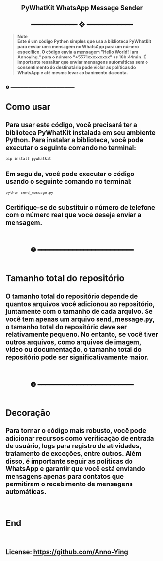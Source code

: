 <h2 align="center"> PyWhatKit WhatsApp Message Sender <br>
<h2 align="center"> ━━━━━━━━━━━━  ❖  ━━━━━━━━━━━━ </h2> 

> **Note**<br>
> **Este é um código Python simples que usa a biblioteca PyWhatKit para enviar uma mensagem no WhatsApp para um número específico. O código envia a mensagem "Hello World! I am Annoying." para o número "+5571xxxxxxxxx" às 18h:44min. É importante ressaltar que enviar mensagens automáticas sem o consentimento do destinatário pode violar as políticas do WhatsApp e até mesmo levar ao banimento da conta.**

<br>❶ ━━━━━━━━━━━━━━━━━━━━━━━━━<br>

# Como usar
## Para usar este código, você precisará ter a biblioteca PyWhatKit instalada em seu ambiente Python. Para instalar a biblioteca, você pode executar o seguinte comando no terminal:


```
pip install pywhatkit
```

## Em seguida, você pode executar o código usando o seguinte comando no terminal:

``` 
python send_message.py
```

## Certifique-se de substituir o número de telefone com o número real que você deseja enviar a mensagem.

<br>

<h2 align="center"> ❷ ━━━━━━━━━━━━━━━━━━━━━━━━━<br> <br>

# Tamanho total do repositório
## O tamanho total do repositório depende de quantos arquivos você adicionou ao repositório, juntamente com o tamanho de cada arquivo. Se você tem apenas um arquivo send_message.py, o tamanho total do repositório deve ser relativamente pequeno. No entanto, se você tiver outros arquivos, como arquivos de imagem, vídeo ou documentação, o tamanho total do repositório pode ser significativamente maior.

<br>
<h2 align="center"> ❸ ━━━━━━━━━━━━━━━━━━━━━━━━━<br> <br>

# Decoração
## Para tornar o código mais robusto, você pode adicionar recursos como verificação de entrada de usuário, logs para registro de atividades, tratamento de exceções, entre outros. Além disso, é importante seguir as políticas do WhatsApp e garantir que você está enviando mensagens apenas para contatos que permitiram o recebimento de mensagens automáticas.

<br>

# End

<br>

## License: **https://github.com/Anno-Ying**
